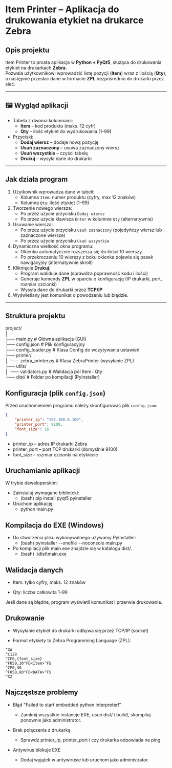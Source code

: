 #  Item Printer – Aplikacja do drukowania etykiet na drukarce Zebra

##  Opis projektu
Item Printer to prosta aplikacja w **Python + PyQt5**, służąca do drukowania etykiet na drukarkach **Zebra**.  
Pozwala użytkownikowi wprowadzić listę pozycji (**Item**) wraz z ilością (**Qty**), a następnie przesłać dane w formacie **ZPL** bezpośrednio do drukarki przez sieć.

---

## 🖼 Wygląd aplikacji
- Tabela z dwoma kolumnami:
  - **Item** – kod produktu (maks. 12 cyfr)
  - **Qty** – ilość etykiet do wydrukowania (1–99)
- Przyciski:
  - **Dodaj wiersz** – dodaje nową pozycję
  - **Usuń zaznaczony** – usuwa zaznaczony wiersz
  - **Usuń wszystkie** – czyści tabelę
  - **Drukuj** – wysyła dane do drukarki

---

##  Jak działa program
1. Użytkownik wprowadza dane w tabeli:
   - Kolumna `Item`: numer produktu (cyfry, max 12 znaków)
   - Kolumna `Qty`: ilość etykiet (1–99)
2. Tworzenie nowego wiersza:
   - Po przez użycie przycisku `Dodaj wiersz`
   - Po przez użycie klawisza `Enter` w kolumnie `Qty` (alternatywnie)
3. Usuwanie wiersza:
   - Po przez użycie przycisku `Usuń zaznaczony` (pojedyńczy wiersz lub zaznaczone wiersze)
   - Po przez użycie przycisku `Usuń wszystkie`
4. Dynamiczna wielkość okna programu:
   - Okienko automatycznie rozszerza się do ilości 10 wierszy.
   - Po przekroczeniu 10 wierszy z boku okienka pojawia się pasek nawigacyjny (alternatywnie skroll)
5. Kliknięcie **Drukuj**:
   - Program waliduje dane (sprawdza poprawność kodu i ilości)
   - Generuje komendy **ZPL** w oparciu o konfigurację (IP drukarki, port, rozmiar czcionki)
   - Wysyła dane do drukarki przez **TCP/IP**
6. Wyświetlany jest komunikat o powodzeniu lub błędzie.

---

##  Struktura projektu
project/    
│   
├── main.py # Główna aplikacja (GUI)    
├── config.json # Plik konfiguracyjny   
├── config_loader.py # Klasa Config do wczytywania ustawień     
├── printer/    
│ └── zebra_printer.py # Klasa ZebraPrinter (wysyłanie ZPL)     
├── utils/  
│ └── validators.py # Walidacja pól Item i Qty  
└── dist/ # Folder po kompilacji (PyInstaller)


## Konfiguracja (plik `config.json`)
Przed uruchomieniem programu należy skonfigurować plik `config.json`:

```json
{
    "printer_ip": "192.168.0.100",
    "printer_port": 9100,           
    "font_size": 16                 
}
```

- printer_ip – adres IP drukarki Zebra
- printer_port – port TCP drukarki (domyślnie 9100)
- font_size – rozmiar czcionki na etykiecie

## Uruchamianie aplikacji
W trybie deweloperskim:
- Zainstaluj wymagane biblioteki:
  - (bash) pip install pyqt5 pyinstaller
- Uruchom aplikację:
  - python main.py


## Kompilacja do EXE (Windows)
- Do stworzenia pliku wykonywalnego używamy PyInstaller:
  - (bash) pyinstaller --onefile --noconsole main.py
- Po kompilacji plik main.exe znajdzie się w katalogu dist/.
  - (bash) .\dist\main.exe


##  Walidacja danych
- Item: tylko cyfry, maks. 12 znaków

- Qty: liczba całkowita 1–99

Jeśli dane są błędne, program wyświetli komunikat i przerwie drukowanie.

## Drukowanie
- Wysyłanie etykiet do drukarki odbywa się przez TCP/IP (socket)

- Format etykiety to Zebra Programming Language (ZPL):
```
^XA
^C128
^CF0,{font_size}
^FO50,30^FD<Item>^FS
^CF0,30
^FO50,80^FD<DATA>^FS
^XZ
```

## Najczęstsze problemy
- Błąd "Failed to start embedded python interpreter!"
  - Zamknij wszystkie instancje EXE, usuń dist/ i build/, skompiluj ponownie jako administrator.

- Brak połączenia z drukarką
  - Sprawdź printer_ip, printer_port i czy drukarka odpowiada na ping.

- Antywirus blokuje EXE
  - Dodaj wyjątek w antywirusie lub uruchom jako administrator.